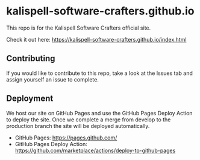 # kalispell-software-crafters.github.io

This repo is for the Kalispell Software Crafters official site.

Check it out here: https://kalispell-software-crafters.github.io/index.html

## Contributing

If you would like to contribute to this repo, take a look at the Issues tab and assign yourself an issue to complete.

## Deployment

We host our site on GitHub Pages and use the GitHub Pages Deploy Action to deploy the site. Once we complete a merge from develop to the production branch the site will be deployed automatically.

- GitHub Pages: https://pages.github.com/
- GitHub Pages Deploy Action: https://github.com/marketplace/actions/deploy-to-github-pages
